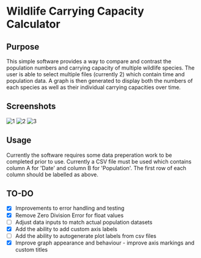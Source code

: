 # Wildlife Carrying Capacity Calculator
 
## Purpose

This simple software provides a way to compare and contrast the population numbers and carrying capacity of multiple wildlife species. The user is able to select multiple files (currently 2) which contain time and population data. A graph is then generated to display both the numbers of each species as well as their individual carrying capacities over time.

## Screenshots

![1](https://user-images.githubusercontent.com/66743889/198626975-05262b6c-e0fc-4a86-ac39-0556f008b8e6.png)
![2](https://user-images.githubusercontent.com/66743889/198627101-348ab6d2-93b8-4d5a-8d9f-6b5904d38a5b.png)
![3](https://user-images.githubusercontent.com/66743889/198627137-92fdd145-0b3e-4f2b-acdc-4bc54b51b57a.png)

## Usage

Currently the software requires some data preperation work to be completed prior to use. Currently a CSV file must be used which contains column A for 'Date' and column B for 'Population'. The first row of each column should be labelled as above. 

## TO-DO

- [x]  Improvements to error handling and testing
- [x]  Remove Zero Division Error for float values
- [ ]  Adjust data inputs to match actual population datasets
- [x]  Add the ability to add custom axis labels
- [ ]  Add the ability to autogenerate plot labels from csv files
- [x]  Improve graph appearance and behaviour - improve axis markings and custom titles
